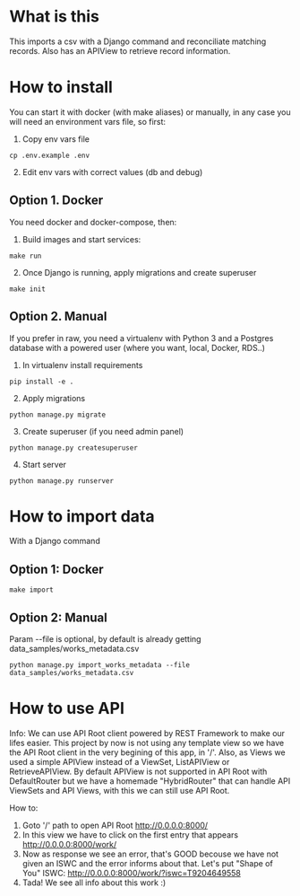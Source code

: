 # What is this
This imports a csv with a Django command and reconciliate matching records. Also has an APIView to retrieve record information.

# How to install
You can start it with docker (with make aliases) or manually, in any case you will need an environment vars file, so first:
1. Copy env vars file
```
cp .env.example .env
```
2. Edit env vars with correct values (db and debug)

## Option 1. Docker
You need docker and docker-compose, then:
1. Build images and start services:
```
make run
```
2. Once Django is running, apply migrations and create superuser
```
make init
```

## Option 2. Manual
If you prefer in raw, you need a virtualenv with Python 3 and a Postgres database with a powered user (where you want, local, Docker, RDS..)

1. In virtualenv install requirements
```
pip install -e .
```
2. Apply migrations
```
python manage.py migrate
```
3. Create superuser (if you need admin panel)
```
python manage.py createsuperuser
```
4. Start server
```
python manage.py runserver
```

# How to import data
With a Django command
## Option 1: Docker
```
make import
```

## Option 2: Manual
Param --file is optional, by default is already getting data_samples/works_metadata.csv
```
python manage.py import_works_metadata --file data_samples/works_metadata.csv
```

# How to use API
Info:
We can use API Root client powered by REST Framework to make our lifes easier.
This project by now is not using any template view so we have the API Root client in the very begining of this app, in '/'.
Also, as Views we used a simple APIView instead of a ViewSet, ListAPIView or RetrieveAPIView.
By default APIView is not supported in API Root with DefaultRouter but we have a homemade "HybridRouter" that can handle API ViewSets and API Views, with this we can still use API Root.

How to:
1. Goto '/' path to open API Root
http://0.0.0.0:8000/
2. In this view we have to click on the first entry that appears
http://0.0.0.0:8000/work/
3. Now as response we see an error, that's GOOD becouse we have not given an ISWC and the error informs about that. Let's put "Shape of You" ISWC:
http://0.0.0.0:8000/work/?iswc=T9204649558
4. Tada! We see all info about this work :)
